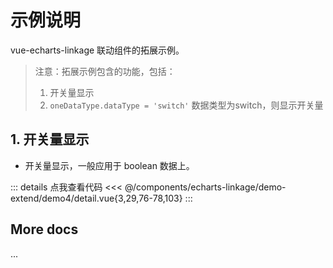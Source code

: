 <script setup>
import LinkageDemo4 from '@/components/echarts-linkage/demo-extend/demo4/index.vue';
</script>

# 示例说明

vue-echarts-linkage 联动组件的拓展示例。

> 注意：拓展示例包含的功能，包括：
> 1. 开关量显示
> 2. `oneDataType.dataType = 'switch'` 数据类型为switch，则显示开关量

## 1. 开关量显示

* 开关量显示，一般应用于 boolean 数据上。

<LinkageDemo4 />

::: details 点我查看代码
<<< @/components/echarts-linkage/demo-extend/demo4/detail.vue{3,29,76-78,103}
:::

## More docs

...


